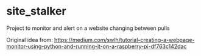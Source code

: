# site_stalker
Project to monitor and alert on a website changing between pulls

Original idea from: https://medium.com/swlh/tutorial-creating-a-webpage-monitor-using-python-and-running-it-on-a-raspberry-pi-df763c142dac
